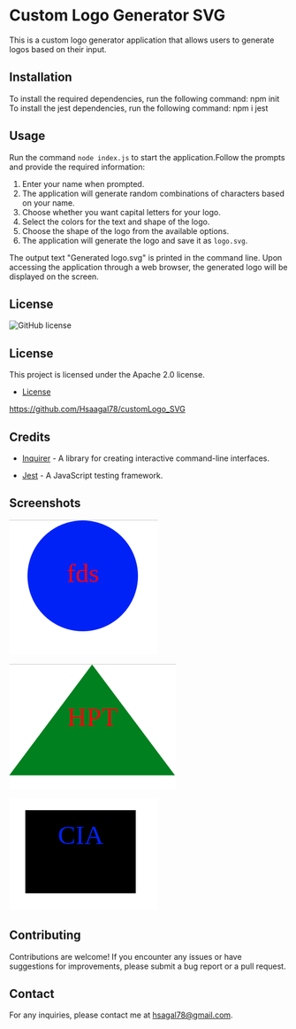 
# Custom Logo Generator SVG

This is a custom logo generator application that allows users to generate logos based on their input.

## Installation

To install the required dependencies, run the following command: npm init
To install the jest dependencies, run the following command: npm i jest
## Usage

Run the command `node index.js` to start the application.Follow the prompts and provide the required information:

1. Enter your name when prompted.
2. The application will generate random combinations of characters based on your name.
3. Choose whether you want capital letters for your logo.
4. Select the colors for the text and shape of the logo.
5. Choose the shape of the logo from the available options.
6. The application will generate the logo and save it as `logo.svg`.

The output text "Generated logo.svg" is printed in the command line.
Upon accessing the application through a web browser, the generated logo will be displayed on the screen.


## License


![GitHub license](https://img.shields.io/badge/license-Apache%202.0-blue.svg)

## License

This project is licensed under the Apache 2.0 license.


* [License](#license)


https://github.com/Hsaagal78/customLogo_SVG


## Credits

- [Inquirer](https://www.npmjs.com/package/inquirer) - A library for creating interactive command-line interfaces.

- [Jest](https://jestjs.io/) - A JavaScript testing framework.


## Screenshots

![Screenshot](/lib/pictures/Screenshot.circle.png)

![Screenshot](/lib/pictures/Screenshot.triangle.png)

![Screenshot](/lib/pictures/Screenshot.retangle.png)




## Contributing

Contributions are welcome! If you encounter any issues or have suggestions for improvements, please submit a bug report or a pull request.

## Contact

For any inquiries, please contact me at hsagal78@gmail.com.


